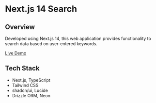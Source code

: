 # Next.js 14 Search

## Overview

Developed using Next.js 14, this web application provides functionality to search data based on user-entered keywords.

[Live Demo](https://nextjs-14-search.vercel.app)

## Tech Stack

- Next.js, TypeScript
- Tailwind CSS
- shadcn/ui, Lucide
- Drizzle ORM, Neon

